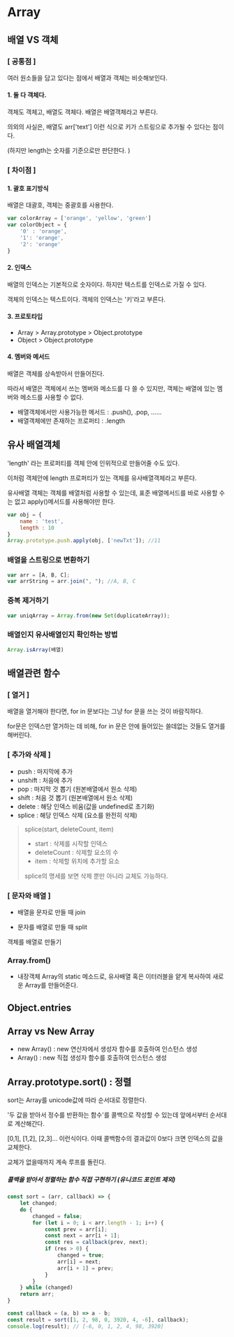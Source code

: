 # Array



## 배열 VS 객체

### [ 공통점 ]

여러 원소들을 담고 있다는 점에서 배열과 객체는 비슷해보인다. 

#### 1. 둘 다 객체다. 

객체도 객체고, 배열도 객체다. 
배열은 배열객체라고 부른다. 

의외의 사실은, 배열도 arr['text'] 이런 식으로 키가 스트링으로 추가될 수 있다는 점이다. 

(하지만 length는 숫자를 기준으로만 판단한다. )





### [ 차이점 ] 

#### 1. 괄호 표기방식

배열은 대괄호, 객체는 중괄호를 사용한다. 

```javascript
var colorArray = ['orange', 'yellow', 'green']
var colorObject = {
    '0' : 'orange',
    '1': 'orange',
    '2': 'orange'
}
```



#### 2. 인덱스 

배열의 인덱스는 기본적으로 숫자이다. 하지만 텍스트를 인덱스로 가질 수 있다. 

객체의 인덱스는 텍스트이다. 객체의 인덱스는 '키'라고 부른다. 



#### 3. 프로토타입

- Array  >  Array.prototype  >  Object.prototype
- Object > Object.prototype 



#### 4. 멤버와 메서드

배열은 객체를 상속받아서 만들어진다. 

따라서 배열은 객체에서 쓰는 멤버와 메소드를 다 쓸 수 있지만, 객체는 배열에 있는 멤버와 메소드를 사용할 수 없다. 

- 배열객체에서만 사용가능한 메서드 : .push(), .pop, ......
- 배열객체에만 존재하는 프로퍼티 : .length





## 유사 배열객체

'length' 라는 프로퍼티를 객체 안에 인위적으로 만들어줄 수도 있다. 

이처럼 객체안에 length 프로퍼티가 있는 객체를 유사배열객체라고 부른다.

유사배열 객체는 객체를 배열처럼 사용할 수 있는데, 표준 배열메서드를 바로 사용할 수는 없고 apply()메서드를 사용해야만 한다. 

```javascript
var obj = {
    name : 'test',
    length : 10
}
Array.prototype.push.apply(obj, ['newTxt']); //11
```



### 배열을 스트링으로 변환하기

```javascript
var arr = [A, B, C];
var arrString = arr.join(", "); //A, B, C
```



### 중복 제거하기

```javascript
var uniqArray = Array.from(new Set(duplicateArray));
```



### 배열인지 유사배열인지 확인하는 방법

```javascript
Array.isArray(배열)
```





##  배열관련 함수

### [ 열거 ]

배열을 열거해야 한다면, for in 문보다는 그냥 for 문을 쓰는 것이 바람직하다. 

for문은 인덱스만 열거하는 데 비해, for in 문은 안에 들어있는 쓸데없는 것들도 열거를 해버린다. 

 

### [ 추가와 삭제 ]

- push : 마지막에 추가
- unshift : 처음에 추가
- pop : 마지막 것 뽑기 (원본배열에서 원소 삭제)
- shift : 처음 것 뽑기  (원본배열에서 원소 삭제)
- delete : 해당 인덱스 비움(값을 undefined로 초기화)
- splice : 해당 인덱스 삭제 (요소를 완전히 삭제)

> splice(start, deleteCount, item)
>
> - start : 삭제를 시작할 인덱스
> - deleteCount : 삭제할 요소의 수
> - item : 삭제할 위치에 추가할 요소
>
> splice의 명세를 보면 삭제 뿐만 아니라 교체도 가능하다. 



### [ 문자와 배열 ]

- 배열을 문자로 만들 때 join 

- 문자를 배열로 만들 때 split



객체를 배열로 만들기


### Array.from()
- 내장객체 Array의 static 메소드로, 유사배열 혹은 이터러블을 얕게 복사하여 새로운 Array를 만들어준다.

## Object.entries





## Array vs New Array

- new Array() : new 연산자에서 생성자 함수를 호출하여 인스턴스 생성
- Array() : new 직접 생성자 함수를 호출하여 인스턴스 생성





## Array.prototype.sort() : 정렬

sort는 Array를 unicode값에 따라 순서대로 정렬한다. 

'두 값을 받아서 정수를 반환하는 함수'를 콜백으로 작성할 수 있는데 앞에서부터 순서대로 계산해간다.

[0,1], [1,2], [2,3]... 이런식이다. 이때 콜백함수의 결과값이 0보다 크면 인덱스의 값을 교체한다. 

교체가 없을때까지 계속 루프를 돌린다. 



##### 콜백을 받아서 정렬하는 함수 직접 구현하기 (유니코드 포인트 제외)

```javascript
const sort = (arr, callback) => {
    let changed;
    do {
        changed = false;
        for (let i = 0; i < arr.length - 1; i++) {
            const prev = arr[i];
            const next = arr[i + 1];
            const res = callback(prev, next);
            if (res > 0) {
                changed = true;
                arr[i] = next;
                arr[i + 1] = prev;
            }
        }
    } while (changed)
	return arr;
}

const callback = (a, b) => a - b;
const result = sort([1, 2, 98, 0, 3920, 4, -6], callback);
console.log(result); // [-6, 0, 1, 2, 4, 98, 3920]
```

